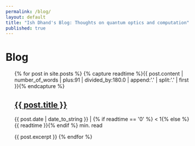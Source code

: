 ```yaml
---
permalink: /blog/
layout: default
title: "Ish Dhand's Blog: Thoughts on quantum optics and computation"
published: true
---
```


# Blog

<ul>
    {% for post in site.posts %}
    {% capture readtime %}{{ post.content | number_of_words | plus:91 | divided_by:180.0 | append:'.' | split:'.' | first }}{% endcapture %}
        <h2><a href="{{ post.url }}">{{ post.title }}</a></h2>
        <p class="post-meta">{{ post.date | date_to_string }} |
        {% if readtime == '0' %} &lt; 1{% else %}{{ readtime }}{% endif %} min. read </p>
        {{ post.excerpt }}
    {% endfor %}
</ul>
